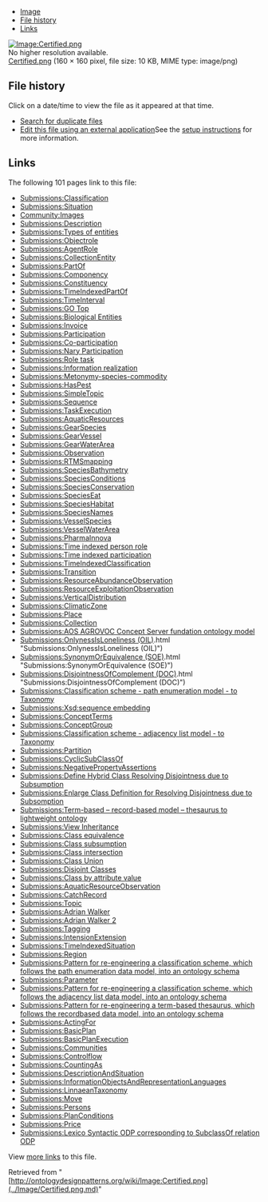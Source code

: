 * [Image](../Image/Certified.png.md#file)
* [File history](../Image/Certified.png.md#filehistory)
* [Links](../Image/Certified.png.md#filelinks)

[![Image:Certified.png](../../../images/b/b5/Certified.png)](../../../images/b/b5/Certified.png)  
No higher resolution available.  
[Certified.png](../../../images/b/b5/Certified.png)‎ (160 × 160 pixel, file size: 10 KB, MIME type: image/png)

## File history

Click on a date/time to view the file as it appeared at that time.



  
* [Search for duplicate files](http://ontologydesignpatterns.org/wiki/Special:FileDuplicateSearch/Certified.png "Special:FileDuplicateSearch/Certified.png")
* [Edit this file using an external application](http://ontologydesignpatterns.org/wiki/index.php?title=Image:Certified.png&action=edit&externaledit=true&mode=file "Image:Certified.png")See the [setup instructions](http://www.mediawiki.org/wiki/Manual:External_editors "http://www.mediawiki.org/wiki/Manual:External_editors") for more information.

## Links



The following 101 pages link to this file:


* [Submissions:Classification](../Submissions/Classification.md "Submissions:Classification")
* [Submissions:Situation](../Submissions/Situation.md "Submissions:Situation")
* [Community:Images](../Community/Images.md "Community:Images")
* [Submissions:Description](../Submissions/Description.md "Submissions:Description")
* [Submissions:Types of entities](../Submissions/Types_of_entities.md "Submissions:Types of entities")
* [Submissions:Objectrole](../Submissions/Objectrole.md "Submissions:Objectrole")
* [Submissions:AgentRole](../Submissions/AgentRole.md "Submissions:AgentRole")
* [Submissions:CollectionEntity](../Submissions/CollectionEntity.md "Submissions:CollectionEntity")
* [Submissions:PartOf](../Submissions/PartOf.md "Submissions:PartOf")
* [Submissions:Componency](../Submissions/Componency.md "Submissions:Componency")
* [Submissions:Constituency](../Submissions/Constituency.md "Submissions:Constituency")
* [Submissions:TimeIndexedPartOf](../Submissions/TimeIndexedPartOf.md "Submissions:TimeIndexedPartOf")
* [Submissions:TimeInterval](../Submissions/TimeInterval.md "Submissions:TimeInterval")
* [Submissions:GO Top](../Submissions/GO_Top.md "Submissions:GO Top")
* [Submissions:Biological Entities](../Submissions/Biological_Entities.md "Submissions:Biological Entities")
* [Submissions:Invoice](../Submissions/Invoice.md "Submissions:Invoice")
* [Submissions:Participation](../Submissions/Participation.md "Submissions:Participation")
* [Submissions:Co-participation](../Submissions/Co-participation.md "Submissions:Co-participation")
* [Submissions:Nary Participation](../Submissions/Nary_Participation.md "Submissions:Nary Participation")
* [Submissions:Role task](../Submissions/Role_task.md "Submissions:Role task")
* [Submissions:Information realization](../Submissions/Information_realization.md "Submissions:Information realization")
* [Submissions:Metonymy-species-commodity](../Submissions/Metonymy-species-commodity.md "Submissions:Metonymy-species-commodity")
* [Submissions:HasPest](../Submissions/HasPest.md "Submissions:HasPest")
* [Submissions:SimpleTopic](../Submissions/SimpleTopic.md "Submissions:SimpleTopic")
* [Submissions:Sequence](../Submissions/Sequence.md "Submissions:Sequence")
* [Submissions:TaskExecution](../Submissions/TaskExecution.md "Submissions:TaskExecution")
* [Submissions:AquaticResources](../Submissions/AquaticResources.md "Submissions:AquaticResources")
* [Submissions:GearSpecies](../Submissions/GearSpecies.md "Submissions:GearSpecies")
* [Submissions:GearVessel](../Submissions/GearVessel.md "Submissions:GearVessel")
* [Submissions:GearWaterArea](../Submissions/GearWaterArea.md "Submissions:GearWaterArea")
* [Submissions:Observation](../Submissions/Observation.md "Submissions:Observation")
* [Submissions:RTMSmapping](../Submissions/RTMSmapping.md "Submissions:RTMSmapping")
* [Submissions:SpeciesBathymetry](../Submissions/SpeciesBathymetry.md "Submissions:SpeciesBathymetry")
* [Submissions:SpeciesConditions](../Submissions/SpeciesConditions.md "Submissions:SpeciesConditions")
* [Submissions:SpeciesConservation](../Submissions/SpeciesConservation.md "Submissions:SpeciesConservation")
* [Submissions:SpeciesEat](../Submissions/SpeciesEat.md "Submissions:SpeciesEat")
* [Submissions:SpeciesHabitat](../Submissions/SpeciesHabitat.md "Submissions:SpeciesHabitat")
* [Submissions:SpeciesNames](../Submissions/SpeciesNames.md "Submissions:SpeciesNames")
* [Submissions:VesselSpecies](../Submissions/VesselSpecies.md "Submissions:VesselSpecies")
* [Submissions:VesselWaterArea](../Submissions/VesselWaterArea.md "Submissions:VesselWaterArea")
* [Submissions:PharmaInnova](../Submissions/PharmaInnova.md "Submissions:PharmaInnova")
* [Submissions:Time indexed person role](../Submissions/Time_indexed_person_role.md "Submissions:Time indexed person role")
* [Submissions:Time indexed participation](../Submissions/Time_indexed_participation.md "Submissions:Time indexed participation")
* [Submissions:TimeIndexedClassification](../Submissions/TimeIndexedClassification.md "Submissions:TimeIndexedClassification")
* [Submissions:Transition](../Submissions/Transition.md "Submissions:Transition")
* [Submissions:ResourceAbundanceObservation](../Submissions/ResourceAbundanceObservation.md "Submissions:ResourceAbundanceObservation")
* [Submissions:ResourceExploitationObservation](../Submissions/ResourceExploitationObservation.md "Submissions:ResourceExploitationObservation")
* [Submissions:VerticalDistribution](../Submissions/VerticalDistribution.md "Submissions:VerticalDistribution")
* [Submissions:ClimaticZone](../Submissions/ClimaticZone.md "Submissions:ClimaticZone")
* [Submissions:Place](../Submissions/Place.md "Submissions:Place")
* [Submissions:Collection](../Submissions/Collection.md "Submissions:Collection")
* [Submissions:AOS AGROVOC Concept Server fundation ontology model](../Submissions/AOS_AGROVOC_Concept_Server_fundation_ontology_model.md "Submissions:AOS AGROVOC Concept Server fundation ontology model")
* [Submissions:OnlynessIsLoneliness (OIL)](../Submissions/OnlynessIsLoneliness_(OIL).md).html "Submissions:OnlynessIsLoneliness (OIL)")
* [Submissions:SynonymOrEquivalence (SOE)](../Submissions/SynonymOrEquivalence_(SOE).md).html "Submissions:SynonymOrEquivalence (SOE)")
* [Submissions:DisjointnessOfComplement (DOC)](../Submissions/DisjointnessOfComplement_(DOC).md).html "Submissions:DisjointnessOfComplement (DOC)")
* [Submissions:Classification scheme - path enumeration model - to Taxonomy](../Submissions/Classification_scheme_-_path_enumeration_model_-_to_Taxonomy.md "Submissions:Classification scheme - path enumeration model - to Taxonomy")
* [Submissions:Xsd:sequence embedding](../Submissions/Xsd/sequence_embedding.md "Submissions:Xsd:sequence embedding")
* [Submissions:ConceptTerms](../Submissions/ConceptTerms.md "Submissions:ConceptTerms")
* [Submissions:ConceptGroup](../Submissions/ConceptGroup.md "Submissions:ConceptGroup")
* [Submissions:Classification scheme - adjacency list model - to Taxonomy](../Submissions/Classification_scheme_-_adjacency_list_model_-_to_Taxonomy.md "Submissions:Classification scheme - adjacency list model - to Taxonomy")
* [Submissions:Partition](../Submissions/Partition.md "Submissions:Partition")
* [Submissions:CyclicSubClassOf](../Submissions/CyclicSubClassOf.md "Submissions:CyclicSubClassOf")
* [Submissions:NegativePropertyAssertions](../Submissions/NegativePropertyAssertions.md "Submissions:NegativePropertyAssertions")
* [Submissions:Define Hybrid Class Resolving Disjointness due to Subsumption](../Submissions/Define_Hybrid_Class_Resolving_Disjointness_due_to_Subsumption.md "Submissions:Define Hybrid Class Resolving Disjointness due to Subsumption")
* [Submissions:Enlarge Class Definition for Resolving Disjointness due to Subsomption](../Submissions/Enlarge_Class_Definition_for_Resolving_Disjointness_due_to_Subsomption.md "Submissions:Enlarge Class Definition for Resolving Disjointness due to Subsomption")
* [Submissions:Term-based – record-based model – thesaurus to lightweight ontology](http://ontologydesignpatterns.org/wiki/Submissions:Term-based_%E2%80%93_record-based_model_%E2%80%93_thesaurus_to_lightweight_ontology "Submissions:Term-based – record-based model – thesaurus to lightweight ontology")
* [Submissions:View Inheritance](../Submissions/View_Inheritance.md "Submissions:View Inheritance")
* [Submissions:Class equivalence](../Submissions/Class_equivalence.md "Submissions:Class equivalence")
* [Submissions:Class subsumption](../Submissions/Class_subsumption.md "Submissions:Class subsumption")
* [Submissions:Class intersection](../Submissions/Class_intersection.md "Submissions:Class intersection")
* [Submissions:Class Union](../Submissions/Class_Union.md "Submissions:Class Union")
* [Submissions:Disjoint Classes](../Submissions/Disjoint_Classes.md "Submissions:Disjoint Classes")
* [Submissions:Class by attribute value](../Submissions/Class_by_attribute_value.md "Submissions:Class by attribute value")
* [Submissions:AquaticResourceObservation](../Submissions/AquaticResourceObservation.md "Submissions:AquaticResourceObservation")
* [Submissions:CatchRecord](../Submissions/CatchRecord.md "Submissions:CatchRecord")
* [Submissions:Topic](../Submissions/Topic.md "Submissions:Topic")
* [Submissions:Adrian Walker](../Submissions/Adrian_Walker.md "Submissions:Adrian Walker")
* [Submissions:Adrian Walker 2](../Submissions/Adrian_Walker_2.md "Submissions:Adrian Walker 2")
* [Submissions:Tagging](../Submissions/Tagging.md "Submissions:Tagging")
* [Submissions:IntensionExtension](../Submissions/IntensionExtension.md "Submissions:IntensionExtension")
* [Submissions:TimeIndexedSituation](../Submissions/TimeIndexedSituation.md "Submissions:TimeIndexedSituation")
* [Submissions:Region](../Submissions/Region.md "Submissions:Region")
* [Submissions:Pattern for re-engineering a classification scheme, which follows the path enumeration data model, into an ontology schema](../Submissions/Pattern_for_re-engineering_a_classification_scheme,_which_follows_the_path_enumeration_data_model,_into_an_ontology_schema.md "Submissions:Pattern for re-engineering a classification scheme, which follows the path enumeration data model, into an ontology schema")
* [Submissions:Parameter](../Submissions/Parameter.md "Submissions:Parameter")
* [Submissions:Pattern for re-engineering a classification scheme, which follows the adjacency list data model, into an ontology schema](../Submissions/Pattern_for_re-engineering_a_classification_scheme,_which_follows_the_adjacency_list_data_model,_into_an_ontology_schema.md "Submissions:Pattern for re-engineering a classification scheme, which follows the adjacency list data model, into an ontology schema")
* [Submissions:Pattern for re-engineering a term-based thesaurus, which follows the recordbased data model, into an ontology schema](../Submissions/Pattern_for_re-engineering_a_term-based_thesaurus,_which_follows_the_recordbased_data_model,_into_an_ontology_schema.md "Submissions:Pattern for re-engineering a term-based thesaurus, which follows the recordbased data model, into an ontology schema")
* [Submissions:ActingFor](../Submissions/ActingFor.md "Submissions:ActingFor")
* [Submissions:BasicPlan](../Submissions/BasicPlan.md "Submissions:BasicPlan")
* [Submissions:BasicPlanExecution](../Submissions/BasicPlanExecution.md "Submissions:BasicPlanExecution")
* [Submissions:Communities](../Submissions/Communities.md "Submissions:Communities")
* [Submissions:Controlflow](../Submissions/Controlflow.md "Submissions:Controlflow")
* [Submissions:CountingAs](../Submissions/CountingAs.md "Submissions:CountingAs")
* [Submissions:DescriptionAndSituation](../Submissions/DescriptionAndSituation.md "Submissions:DescriptionAndSituation")
* [Submissions:InformationObjectsAndRepresentationLanguages](../Submissions/InformationObjectsAndRepresentationLanguages.md "Submissions:InformationObjectsAndRepresentationLanguages")
* [Submissions:LinnaeanTaxonomy](../Submissions/LinnaeanTaxonomy.md "Submissions:LinnaeanTaxonomy")
* [Submissions:Move](../Submissions/Move.md "Submissions:Move")
* [Submissions:Persons](../Submissions/Persons.md "Submissions:Persons")
* [Submissions:PlanConditions](../Submissions/PlanConditions.md "Submissions:PlanConditions")
* [Submissions:Price](../Submissions/Price.md "Submissions:Price")
* [Submissions:Lexico Syntactic ODP corresponding to SubclassOf relation ODP](../Submissions/Lexico_Syntactic_ODP_corresponding_to_SubclassOf_relation_ODP.md "Submissions:Lexico Syntactic ODP corresponding to SubclassOf relation ODP")

View [more links](http://ontologydesignpatterns.org/wiki/Special:WhatLinksHere/Image:Certified.png "Special:WhatLinksHere/Image:Certified.png") to this file.



Retrieved from "[http://ontologydesignpatterns.org/wiki/Image:Certified.png](../Image/Certified.png.md)"